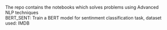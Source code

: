 The repo contains the notebooks which solves problems using Advanced NLP techniques </br>
BERT_SENT: Train a BERT model for sentinment classification task, dataset used: IMDB

